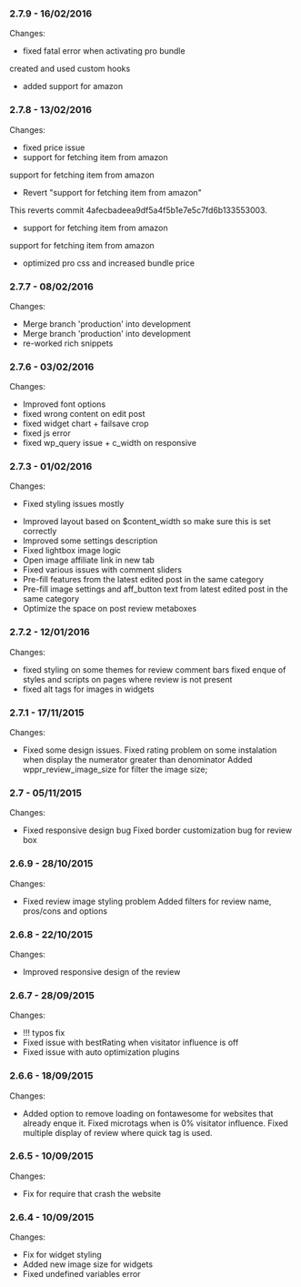

### 2.7.9 - 16/02/2016

 Changes: 


 * fixed fatal error when activating pro bundle

created and used custom hooks
 * added support for amazon


### 2.7.8 - 13/02/2016

 Changes: 


 * fixed price issue
 * support for fetching item from amazon

support for fetching item from amazon
 * Revert "support for fetching item from amazon"

This reverts commit 4afecbadeea9df5a4f5b1e7e5c7fd6b133553003.
 * support for fetching item from amazon

support for fetching item from amazon
 * optimized pro css and increased bundle price


### 2.7.7 - 08/02/2016

 Changes: 


 * Merge branch 'production' into development
 * Merge branch 'production' into development
 * re-worked rich snippets


### 2.7.6 - 03/02/2016

 Changes: 


 * Improved font options
 * fixed wrong content on edit post
 * fixed widget chart + failsave crop
 * fixed js error
 * fixed wp_query issue + c_width on responsive


### 2.7.3 - 01/02/2016

 Changes: 


 * Fixed styling issues mostly

- Improved layout based on $content_width so make sure this is set
correctly
 - Improved some settings description
 - Fixed lightbox image logic
 - Open image affiliate link in new tab
 - Fixed various issues with comment sliders
 - Pre-fill features from the latest edited post in the same category
 - Pre-fill image settings and aff_button text from latest edited post
in the same category
 - Optimize the space on post review metaboxes


### 2.7.2 - 12/01/2016

 Changes: 


 * fixed styling on some themes for review comment bars
fixed enque of styles and scripts on pages where review is not present
 * fixed alt tags for images in widgets


### 2.7.1 - 17/11/2015

 Changes: 


 * Fixed some design issues.
Fixed rating problem on some instalation when display the numerator greater than denominator
Added wppr_review_image_size for filter the image size;


### 2.7 - 05/11/2015

 Changes: 


 * Fixed responsive design bug
Fixed border customization bug for review box


### 2.6.9 - 28/10/2015

 Changes: 


 * Fixed review image styling problem
Added filters for review name, pros/cons and options


### 2.6.8 - 22/10/2015

 Changes: 


 * Improved responsive design of the review


### 2.6.7 - 28/09/2015

 Changes: 


 *  !!! typos fix
 * Fixed issue with bestRating when  visitator influence is off
 * Fixed issue with auto optimization plugins


### 2.6.6 - 18/09/2015

 Changes: 


 * Added option to remove loading on fontawesome for websites that already enque it.
Fixed microtags when is 0% visitator influence.
Fixed multiple display of review where  <!--nextpage--> quick tag is used.


### 2.6.5 - 10/09/2015

 Changes: 


 * Fix for require that crash the website


### 2.6.4 - 10/09/2015

 Changes: 


 * Fix for widget styling
 * Added new image size for widgets
 * Fixed undefined variables error
